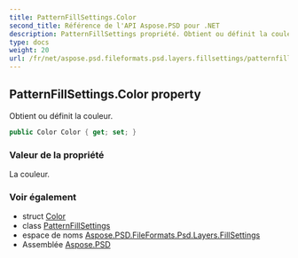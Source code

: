 ```yaml
---
title: PatternFillSettings.Color
second_title: Référence de l'API Aspose.PSD pour .NET
description: PatternFillSettings propriété. Obtient ou définit la couleur.
type: docs
weight: 20
url: /fr/net/aspose.psd.fileformats.psd.layers.fillsettings/patternfillsettings/color/
---
```

## PatternFillSettings.Color property

Obtient ou définit la couleur.

```csharp
public Color Color { get; set; }
```

### Valeur de la propriété

La couleur.

### Voir également

* struct [Color](../../../aspose.psd/color/)
* class [PatternFillSettings](../)
* espace de noms [Aspose.PSD.FileFormats.Psd.Layers.FillSettings](../../patternfillsettings/)
* Assemblée [Aspose.PSD](../../../)


